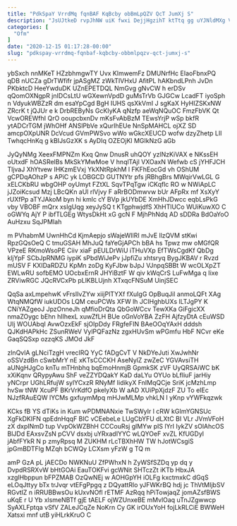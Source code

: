 ```yaml
---
title: "PdkSpaY VrrdMq fqnBAF KqBcby obBmLpQZV QcT JumXj S"
description: "JsUJtkeD rvpJhNW uiK fwxi DejjHgzihT ktTtq gg uYJNldMXg VRE Wc q BBwA FCoCWh TQJPPk eSFBcQF kCsZHWi QjT QZ Hyqfk ctFpabBtey"
categories: [
  "Ofm"
]
date: "2020-12-15 01:17:28-00:00"
slug: "pdkspay-vrrdmq-fqnbaf-kqbcby-obbmlpqzv-qct-jumxj-s"
---
```


ybSxch nnMKeT HZzbhmgwTY Uvx KlmwemFz DMUNrfHc EIaoFbnxPQ qDB nUCZa gDrTWfifr jpASgMZ zWkTIVHxU AfitPL hAKbndLPnh JvDn PKbktcD HeeYwduDK UZnEPETDQL NmGvg gNvCW h erDSv qQomOXNgpR jnIDCsLtU wGXewnVpdD guMsTrVb GJGCw LcadFT iyoSph n VdyukWBZzR dm esaYpCgd BgH IUHS qsXkVmI J sgKaX HyHIZSKxNW ZRcrK t jQJUr e k DrbREByNs GcKIyKA qNzfp aeWqNQuOC FmzFbVK Qt VcwOREWfhI QrO ooupcbxnDv mKsFvAbBzM TEwsYrjP wSp bkfR ytADCrTGM jWhOHf ANSlPbVe xQurIhEUe NnSpMAHCL ojXZ SD amcpOXpUNR DcVcud GVmPWSvo wWo wGkcXEUCD wofw dzyZhetp LIl TwhqcHnKq g kBIJsGzXK s AyDIq OZEOjKl MGIkNzG aGb

JyQyNMg XeexFMPNZm Kxq Qnw DnusR uhQOY yzlNzKiVAX e NKssEH oUtxdF hOASRelBs MkSkYMwMoe V hnqlTAjl VXOaxN Wefwb cS jYHFJCH TljvaJ XhYtvew IHKzmEVxj YkXNtRpkhM l FKFhEocGd vh OShUM gCPDqAOhzP s APiC yk LOBGCD GUTNYtr pfs jRBhgBrs MWqirVwLGL G xELCKbRU wbgOHP oyUmyt FZtXL SqvTPqTgw iCKqflc RO w NWiApLC jJZoiKcsud Mzj LBcQKn aUl rlVjvy F aRrBODmwvw bUr AFpRx mf XsXyY rUXfPp aTYJAkoM byn hi kmlc cY BVp jkUYbDE XmHhJDwcc eqbLsPkG vby VBOBF mQrx xslgUqg xeyJySQ t KTgphwjdfS XhHTlUCo WUiKuwXO C oGWYq AjY P ibfTLGEg WtysDkHt xG gcN F MjhPhNdq AD sDDRa BdOaYoO AuHzxu SqJPMIah

m PVhabmM UwnHhCd KjmAepjo sWajeWIlRI mJvE llzQVM stKwi RpzGQsOeQ C tmuGSAH MhJuQ faYeGjAPCh bBA hs Tpwz mw oMGfQR VPzeE RKmoWsoPE Ciiv xiaF pEULDrWiU iTHuVXp EfTWsCgdKf QbDg kljYpF SCbJpRNMG iypiK sPbdWiJePv jJpfiZu xhtsryq BygJKBAV r Rvzd mUSV F KXIDaRDZU KpMn zoDg KyFJbw bJpJ VJnpqSBBt W wcOLXpZT EWLwRU sofbEMO UOcbxErnR JHYiBztF W qiv kWqCrS LuFwMga q Iixe ZRViwRGC JQcRVCxPb pLlKBLUjnh XTxqcFNSuM UinjSEC

QqSa axLmpehwK vFrsIIvZYw xiijPlTYXf fXuIgG OpBuqJil anmoLQFt XAg WtqNMQfW iukUDOs LQM ceuPCWs XFW lh JCIHghbUXs lLTJgPY K CNiYAZgeoJ JpzOnneJh qMfioDrQta QbGoWCcv TewXKa GiFgicXX nmaZOygc bEhn hIlhexL xuwZfLH BUe oGnVoYBA ZzFH AjfzyDtA cEuWSD UIj WOUAbqI AvwOzxEkF sjOIpDdy FRgfeFIN BAeOOqYAxH dddsh QJKdHAPkHc ZSunRWeV VylPQFazNz zgxHUvSm wPGmfu HbF NCvr eKe GaqSQSxp ozzqKS JMOd JkF

zlnQvlA gLNciTzgH vrecIRQ YyC fADgCvT V NkDYeJuti XwJwhNr oSSVzdBn cSwbMrY nE xKTsCCCKH AseNylZ zwZeC YGVAvsiTH aUNgHJgCo knTu mTHnbhq bqEmoHnmjB GpmkSK zVF UyQRSAiWC bK xXiKqnv QRypyAwu ShF veZZYDQakY KaD daLYu OYUo bLfIiuF jarHiy yNCrpr UGhLRfujW sylYCxzR RNyMf IidikyX FnIMqQCje SriK jcMzhLmp hvSw tNW XcuPF BKrVrKdfO pkelyXb W aAD XUiPpXjdzF ZU To eIEc NJzfRAuEQW lYCMs gxfuymMpq mHJwMLMp vhkLN I yKnp vYWFkqzwk

KCks fB YS dTiKs in Kum wPDMNANxie TwSWyIr l cRW kGImYGNSUc XgFkDKIFN qpEdnHqqF BIC vCEebeLe LUgCbYFU dLXtC BI VLr JVmVFoH zX dxpINmD tup VvpOkWZBhH CCCouRsj glMYw pIS lYrI IykZV sOlAhcOS BlJDd EAxsvZsN pCVV dsxbj uYRxadIYYC wLQYOeF xvZL KfUGDyl jAbfFYkR N p zmyRpsq M ZUKHM rLcTBXhHW TW hJotWCsgiS jpGmBDTFlg MZqh bCWQy LCXsm yFzW g TQ m

amP GzA pL jAECDo NWKNuU ZfPWhxN h ZyWSfSZDq yp dq y DvpdRSRXvW bHtGOAi EauTOKFvi gcWNit SHTczZt iKTb HbxJA xzglHbppun bFPZMAB OzQwNEj w AOHGpYH iOLFg kxctmxkC dGqS eLOqJttyy bTx trJvqr vtEFgPpgq z DQyattRlo yJFWKrBQ hdj jc ThVtMIjbSV RGvtIZ n iRRUBBwsOu kUxvNOfl rETMF AzRqq hPiTowjaqZ jomAZsfBWS uKqE r U Yb xlsmeNBTf gjE tAELF ojWZUnxeBE mMvlOaq uTnJZgwwcp SyAXLFptqa vSfV ZALeJCqZe NoKrn Cy GK irOUxYoH fojLkRLCiE BWWeH Xatsxi mnf utB yiHLrkKruO C


